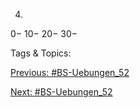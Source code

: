 4.
0−
10−
20−
30−

   Tags & Topics:
   

[Previous: #BS-Uebungen_52](BS-Uebungen_52.md)

[Next: #BS-Uebungen_52](BS-Uebungen_52.md)